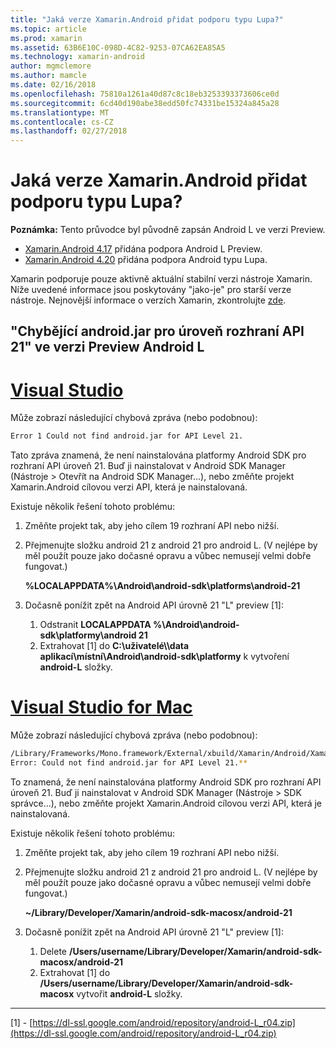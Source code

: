 ```yaml
---
title: "Jaká verze Xamarin.Android přidat podporu typu Lupa?"
ms.topic: article
ms.prod: xamarin
ms.assetid: 63B6E10C-098D-4C82-9253-07CA62EA85A5
ms.technology: xamarin-android
author: mgmclemore
ms.author: mamcle
ms.date: 02/16/2018
ms.openlocfilehash: 75810a1261a40d87c8c18eb3253393373606ce0d
ms.sourcegitcommit: 6cd40d190abe38edd50fc74331be15324a845a28
ms.translationtype: MT
ms.contentlocale: cs-CZ
ms.lasthandoff: 02/27/2018
---
```

# <a name="what-version-of-xamarinandroid-added-lollipop-support"></a>Jaká verze Xamarin.Android přidat podporu typu Lupa?

**Poznámka:** Tento průvodce byl původně zapsán Android L ve verzi Preview.

-   [Xamarin.Android 4.17](https://developer.xamarin.com/releases/android/xamarin.android_4/xamarin.android_4.17/) přidána podpora Android L Preview.
-   [Xamarin.Android 4.20](https://developer.xamarin.com/releases/android/xamarin.android_4/xamarin.android_4.20/) přidána podpora Android typu Lupa.

Xamarin podporuje pouze aktivně aktuální stabilní verzi nástroje Xamarin. Níže uvedené informace jsou poskytovány "jako-je" pro starší verze nástroje. Nejnovější informace o verzích Xamarin, zkontrolujte [zde](http://releases.xamarin.com/).

## <a name="missing-androidjar-for-api-level-21-in-android-l-preview"></a>"Chybějící android.jar pro úroveň rozhraní API 21" ve verzi Preview Android L

# <a name="visual-studiotabvswin"></a>[Visual Studio](#tab/vswin)

Může zobrazí následující chybová zpráva (nebo podobnou):

```cmd
Error 1 Could not find android.jar for API Level 21.
```

Tato zpráva znamená, že není nainstalována platformy Android SDK pro rozhraní API úroveň 21. Buď ji nainstalovat v Android SDK Manager (Nástroje > Otevřít na Android SDK Manager...), nebo změňte projekt Xamarin.Android cílovou verzi API, která je nainstalovaná.

Existuje několik řešení tohoto problému:

1. Změňte projekt tak, aby jeho cílem 19 rozhraní API nebo nižší.

2. Přejmenujte složku android 21 z android 21 pro android L. (V nejlépe by měl použít pouze jako dočasné opravu a vůbec nemusejí velmi dobře fungovat.)

   **%LOCALAPPDATA%\\Android\\android-sdk\\platforms\\android-21**

3. Dočasně ponížit zpět na Android API úrovně 21 "L" preview [1]:

    1.  Odstranit **LOCALAPPDATA %\\Android\\android-sdk\\platformy\\android 21** 
    2.  Extrahovat [1] do **C:\\uživatelé\\<username>\\data aplikací\\místní\\Android\\android-sdk\\platformy** k vytvoření **android-L** složky.

# <a name="visual-studio-for-mactabvsmac"></a>[Visual Studio for Mac](#tab/vsmac)

Může zobrazí následující chybová zpráva (nebo podobnou):

```bash
/Library/Frameworks/Mono.framework/External/xbuild/Xamarin/Android/Xamarin.Android.Common.targets: 
Error: Could not find android.jar for API Level 21.**
```

To znamená, že není nainstalována platformy Android SDK pro rozhraní API úroveň 21. Buď ji nainstalovat v Android SDK Manager (Nástroje > SDK správce...), nebo změňte projekt Xamarin.Android cílovou verzi API, která je nainstalovaná.

Existuje několik řešení tohoto problému:

1. Změňte projekt tak, aby jeho cílem 19 rozhraní API nebo nižší.

2. Přejmenujte složku android 21 z android 21 pro android L. (V nejlépe by měl použít pouze jako dočasné opravu a vůbec nemusejí velmi dobře fungovat.)

   **~/Library/Developer/Xamarin/android-sdk-macosx/android-21**

3. Dočasně ponížit zpět na Android API úrovně 21 "L" preview [1]:

    1.  Delete **/Users/username/Library/Developer/Xamarin/android-sdk-macosx/android-21**
    2.  Extrahovat [1] do **/Users/username/Library/Developer/Xamarin/android-sdk-macosx** vytvořit **android-L** složky.

-----


[1] - [https://dl-ssl.google.com/android/repository/android-L_r04.zip](https://dl-ssl.google.com/android/repository/android-L_r04.zip)
